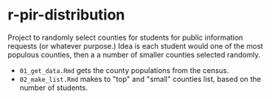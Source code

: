 # r-pir-distribution

Project to randomly select counties for students for public information requests (or whatever purpose.) Idea is each student would one of the most populous counties, then a a number of smaller counties selected randomly.

- `01_get_data.Rmd` gets the county populations from the census.
- `02_make_list.Rmd` makes to "top" and "small" counties list, based on the number of students.
